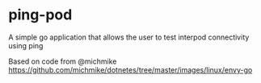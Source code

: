 # ping-pod

A simple go application that allows the user to test interpod connectivity using ping

Based on code from @michmike
https://github.com/michmike/dotnetes/tree/master/images/linux/envy-go
